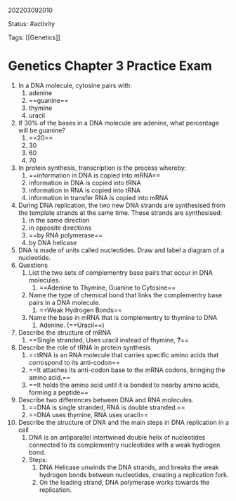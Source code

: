 202203092010

Status: #activity

Tags: [[Genetics]]

# Genetics Chapter 3 Practice Exam
1. In a DNA molecule, cytosine pairs with:
	1. adenine
	2. ==guanine==
	3. thymine
	4. uracil
2. If 30% of the bases in a DNA molecule are adenine, what percentage will be guanine?
	1. ==20==
	2. 30
	3. 60
	4. 70
3. In protein synthesis, transcription is the process whereby:
	1. ==information in DNA is copied into mRNA==
	2. information in DNA is copied into tRNA
	3. information in RNA is copied into tRNA
	4. information in transfer RNA is copied into mRNA
4. During DNA replication, the two new DNA strands are synthesised from the template strands at the same time. These strands are synthesised:
	1. in the same direction
	2. in opposite directions
	3. ==by RNA polymerase==
	4. by DNA helicase
5. DNA is made of units called nucleotides. Draw and label a diagram of a nucleotide.
6. Questions
	1. List the two sets of complementry base pairs that occur in DNA molecules.
		1. ==Adenine to Thymine, Guanine to Cytosine==
	2. Name the type of chemical bond that links the complementry base pairs in a DNA molecule.
		1. ==Weak Hydrogen Bonds==
	3. Name the base in mRNA that is complementry to thymine to DNA
		1. Adenine. (==Uracil==)
7. Describe the structure of mRNA
	1. ==Single stranded, Uses uracil instead of thymine, **?**==
8. Describe the role of tRNA in protein synthesis
	1. ==tRNA is an RNA molecule that carries specific amino acids that corrospond to its anti-codon==
	2. ==It attaches its anti-codon base to the mRNA codons, bringing the amino acid.==
	3. ==It holds the amino acid until it is bonded to nearby amino acids, forming a peptide==
9. Describe two differences between DNA and RNA molecules.
	1. ==DNA is single stranded, RNA is double stranded.==
	2. ==DNA uses thymine, RNA uses uracil==
10. Describe the structure of DNA and the main steps in DNA replication in a cell
	1. DNA is an antiparallel intertwined double helix of nucleotides connected to its complementry nucleotides with a weak hydrogen bond.
	2. Steps:
		1. DNA Helicase unwinds the DNA strands, and breaks the weak hydrogen bonds between nucleotides, creating a replication fork.
		2. On the leading strand, DNA polymerase works towards the replication.